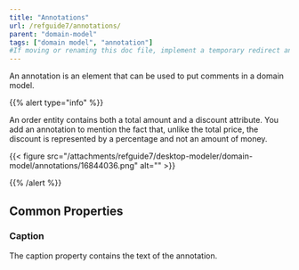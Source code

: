```yaml
---
title: "Annotations"
url: /refguide7/annotations/
parent: "domain-model"
tags: ["domain model", "annotation"]
#If moving or renaming this doc file, implement a temporary redirect and let the respective team know they should update the URL in the product. See Mapping to Products for more details.
---
```


An annotation is an element that can be used to put comments in a domain model.

{{% alert type="info" %}}

An order entity contains both a total amount and a discount attribute. You add an annotation to mention the fact that, unlike the total price, the discount is represented by a percentage and not an amount of money.

{{< figure src="/attachments/refguide7/desktop-modeler/domain-model/annotations/16844036.png" alt="" >}}

{{% /alert %}}

## Common Properties

### Caption

The caption property contains the text of the annotation.
